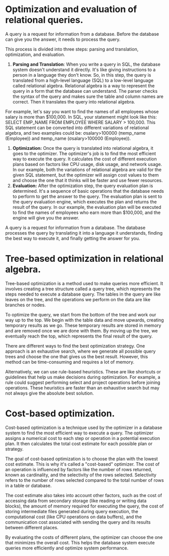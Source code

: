 ﻿# <a name="_5hz9foxy4t6d"></a>**Optimization and evaluation of relational queries.**
A query is a request for information from a database. Before the database can give you the answer, it needs to process the query. 

This process is divided into three steps: parsing and translation, optimization, and evaluation.

1. **Parsing and Translation**: When you write a query in SQL, the database system doesn't understand it directly. It's like giving instructions to a person in a language they don't know. So, in this step, the query is translated from a high-level language (SQL) to a low-level language called relational algebra. Relational algebra is a way to represent the query in a form that the database can understand. The parser checks the syntax of the query and makes sure the table and column names are correct. Then it translates the query into relational algebra.

For example, let's say you want to find the names of all employees whose salary is more than $100,000. In SQL, your statement might look like this: SELECT EMP\_NAME FROM EMPLOYEE WHERE SALARY > 100,000. This SQL statement can be converted into different variations of relational algebra, and two examples could be: σsalary>100000 (πemp\_name (Employee)) and πemp\_name (σsalary>100000 (Employee)).

1. **Optimization:** Once the query is translated into relational algebra, it goes to the optimizer. The optimizer's job is to find the most efficient way to execute the query. It calculates the cost of different execution plans based on factors like CPU usage, disk usage, and network usage. In our example, both the variations of relational algebra are valid for the given SQL statement, but the optimizer will assign cost values to them and choose the one that it thinks will be faster and use fewer resources.
1. **Evaluation:** After the optimization step, the query evaluation plan is determined. It's a sequence of basic operations that the database needs to perform to get the answer to the query. The evaluation plan is sent to the query evaluation engine, which executes the plan and returns the result of the query. In our example, the evaluation plan will be executed to find the names of employees who earn more than $100,000, and the engine will give you the answer.

A query is a request for information from a database. The database processes the query by translating it into a language it understands, finding the best way to execute it, and finally getting the answer for you.
# <a name="_ih2mgetbvakb"></a>**Tree-based optimization in relational algebra.**
Tree-based optimization is a method used to make queries more efficient. It involves creating a tree structure called a query tree, which represents the steps needed to execute a database query. The tables in the query are like leaves on the tree, and the operations we perform on the data are like branches or nodes.

To optimize the query, we start from the bottom of the tree and work our way up to the top. We begin with the table data and move upwards, creating temporary results as we go. These temporary results are stored in memory and are removed once we are done with them. By moving up the tree, we eventually reach the top, which represents the final result of the query.

There are different ways to find the best optimization strategy. One approach is an exhaustive search, where we generate all possible query trees and choose the one that gives us the best result. However, this method can be time-consuming and requires a lot of memory.

Alternatively, we can use rule-based heuristics. These are like shortcuts or guidelines that help us make decisions during optimization. For example, a rule could suggest performing select and project operations before joining operations. These heuristics are faster than an exhaustive search but may not always give the absolute best solution.
# <a name="_v8s1mbsg5xja"></a>**Cost-based optimization.**
Cost-based optimization is a technique used by the optimizer in a database system to find the most efficient way to execute a query. The optimizer assigns a numerical cost to each step or operation in a potential execution plan. It then calculates the total cost estimate for each possible plan or strategy.

The goal of cost-based optimization is to choose the plan with the lowest cost estimate. This is why it's called a "cost-based" optimizer. The cost of an operation is influenced by factors like the number of rows returned, known as cardinality, and the selectivity of the rows selected. Selectivity refers to the number of rows selected compared to the total number of rows in a table or database.

The cost estimate also takes into account other factors, such as the cost of accessing data from secondary storage (like reading or writing data blocks), the amount of memory required for executing the query, the cost of storing intermediate files generated during query execution, the computational cost (like CPU operations on data buffers), and the communication cost associated with sending the query and its results between different places.

By evaluating the costs of different plans, the optimizer can choose the one that minimizes the overall cost. This helps the database system execute queries more efficiently and optimize system performance.
